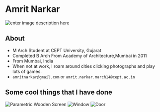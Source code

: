 # Amrit Narkar
![enter image description here][1]
## About
* M Arch Student at CEPT University, Gujarat
* Completed B Arch From Academy of Architecture,Mumbai in 2011
* From Mumbai, India
* When not at work, I roam around cities clicking photographs and play lots of games.
* ```amritnarkar@gmail.com``` or ```amrit.narkar.march14@cept.ac.in```

## Some cool things that I have done
![Parametric Wooden Screen][2]
![Window][3]
![Door][4]


  [1]: https://scontent-b-sin.xx.fbcdn.net/hphotos-prn2/v/t1.0-9/540490_10150909703231925_1325719919_n.jpg?oh=c3c39743dc3f2e3d8b93b27c542af435&oe=54574B5C
  [2]: https://fbcdn-sphotos-c-a.akamaihd.net/hphotos-ak-xpa1/t1.0-9/564721_10151562111036252_11444112_n.jpg
  [3]: https://fbcdn-sphotos-f-a.akamaihd.net/hphotos-ak-xfa1/t1.0-9/1947949_10152105301191925_1059795935_n.jpg
  [4]: https://fbcdn-sphotos-b-a.akamaihd.net/hphotos-ak-frc3/t1.0-9/1095012_10151647898291925_915412719_n.jpg